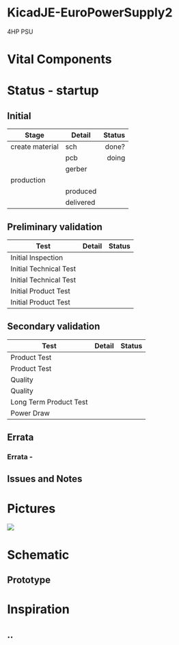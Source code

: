 # KicadJE-EuroPowerSupply2
4HP PSU

# Vital Components

# Status - startup
## Initial 
| Stage  | Detail | Status |
| ------------- | ------------- | ------------- |
| create material  | sch | done? |
| | pcb |  doing |
| | gerber |  |
| production  |   |  |
|  | produced |  |
|  | delivered |  |
## Preliminary validation
| Test  | Detail | Status |
| ------------- | ------------- | ------------- |
| Initial Inspection | |  |
| Initial Technical Test |  |  |
| Initial Technical Test |  |  |
| Initial Product Test |  |  |
| Initial Product Test |  |  |

## Secondary validation
| Test  | Detail | Status |
| ------------- | ------------- |------------- |
| Product Test |  | |
| Product Test |  | |
| Quality |  | |
| Quality | | |
| Long Term Product Test |  |  |
| Power Draw |  | 

## Errata
### Errata - 

## Issues and Notes

# Pictures
![](.png)

# Schematic

## Prototype


# Inspiration
## ..
